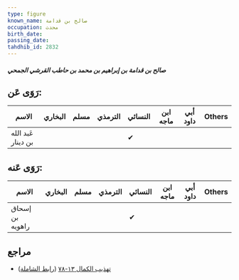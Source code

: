 ```yaml
---
type: figure
known_name: صالح بن قدامة
occupation: محدث
birth_date:
passing_date:
tahdhib_id: 2832
---
```

##### صالح بن قدامة بن إبراهيم بن محمد بن حاطب القرشي الجمحي

## رَوَى عَن:
| الاسم              | البخاري | مسلم | الترمذي | النسائي | ابن ماجه | أبي داود | Others |
| ------------------ | ------- | ---- | ------- | ------- | -------- | -------- | ------ |
| عَبد الله بن دينار |         |      |         | ✔       |          |          |        |
## رَوَى عَنه:
| الاسم           | البخاري | مسلم | الترمذي | النسائي | ابن ماجه | أبي داود | Others |
| --------------- | ------- | ---- | ------- | ------- | -------- | -------- | ------ |
| إسحاق بن راهويه |         |      |         | ✔       |          |          |        |
## مراجع
- [تهذيب الكمال ١٣-٧٨](obsidian://open?vault=Tahdhib-al-Kamal&file=Figures/٢٨٣٢-صالح%20بن%20قدامة%20بن%20إبراهيم%20بن%20محمد%20بن%20حاطب%20القرشي%20الجمحي) ([رابط الشاملة](https://shamela.ws/book/3722/6459))